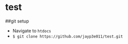 # test

##git setup

* Navigate to ```htdocs```
* ```$ git clone https://github.com/jayp3e011/test.git```